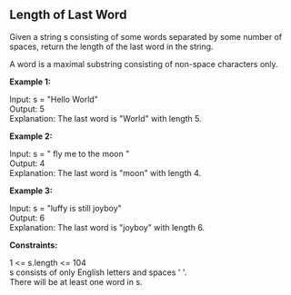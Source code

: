 ## Length of Last Word

Given a string s consisting of some words separated by some number of spaces, return the length of the last word in the string.

A word is a maximal substring consisting of non-space characters only.

**Example 1:**

Input: s = "Hello World"
<br>Output: 5
<br>Explanation: The last word is "World" with length 5.

**Example 2:**

Input: s = " fly me to the moon "
<br>Output: 4
<br>Explanation: The last word is "moon" with length 4.

**Example 3:**

Input: s = "luffy is still joyboy"
<br>Output: 6
<br>Explanation: The last word is "joyboy" with length 6.

**Constraints:**

1 <= s.length <= 104
<br>s consists of only English letters and spaces ' '.
<br>There will be at least one word in s.
